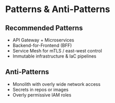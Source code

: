 # Patterns & Anti-Patterns

## Recommended Patterns
- API Gateway + Microservices
- Backend-for-Frontend (BFF)
- Service Mesh for mTLS / east-west control
- Immutable infrastructure & IaC pipelines

## Anti-Patterns
- Monolith with overly wide network access
- Secrets in repos or images
- Overly permissive IAM roles
